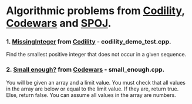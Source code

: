 # Algorithmic problems from [Codility](https://www.codility.com/), [Codewars](https://www.codewars.com/) and [SPOJ](https://pl.spoj.com/).

### 1. [MissingInteger](https://app.codility.com/demo/take-sample-test/) from [Codility](https://www.codility.com/) - codility_demo_test.cpp.
Find the smallest positive integer that does not occur in a given sequence.

### 2. [Small enough?](https://www.codewars.com/kata/57cc981a58da9e302a000214) from [Codewars](https://www.codewars.com/) - small_enough.cpp.
You will be given an array and a limit value. You must check that all values in the array are below or equal to the limit value. If they are, return true. Else, return false.
You can assume all values in the array are numbers.
